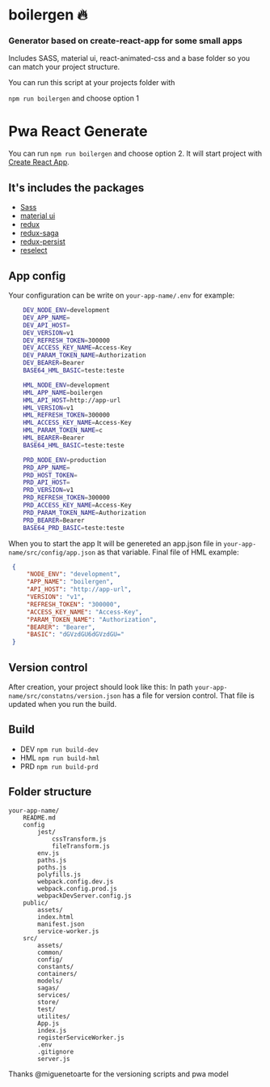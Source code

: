 # boilergen :fire:

### Generator based on create-react-app for some small apps

Includes SASS, material ui, react-animated-css and a base folder so you can match your project structure.

You can run this script at your projects folder with 

`npm run boilergen` and choose option 1

# Pwa React Generate

You can run `npm run boilergen` and choose option 2. It will start project with [Create React App](https://github.com/facebookincubator/create-react-app). 

## It's includes the packages

 - [Sass](https://sass-lang.com/)
 - [material ui](https://v1-3-0.material-ui.com/) 
 - [redux](https://redux.js.org/)
 - [redux-saga](https://redux-saga.js.org/)
 - [redux-persist](https://github.com/rt2zz/redux-persist)
 - [reselect](https://github.com/reduxjs/reselect)

## App config

Your configuration can be write on `your-app-name/.env` for example:

```sh
    DEV_NODE_ENV=development
    DEV_APP_NAME=
    DEV_API_HOST=
    DEV_VERSION=v1
    DEV_REFRESH_TOKEN=300000
    DEV_ACCESS_KEY_NAME=Access-Key
    DEV_PARAM_TOKEN_NAME=Authorization
    DEV_BEARER=Bearer
    BASE64_HML_BASIC=teste:teste

    HML_NODE_ENV=development
    HML_APP_NAME=boilergen
    HML_API_HOST=http://app-url
    HML_VERSION=v1
    HML_REFRESH_TOKEN=300000
    HML_ACCESS_KEY_NAME=Access-Key
    HML_PARAM_TOKEN_NAME=c
    HML_BEARER=Bearer
    BASE64_HML_BASIC=teste:teste

    PRD_NODE_ENV=production
    PRD_APP_NAME=
    PRD_HOST_TOKEN=
    PRD_API_HOST=
    PRD_VERSION=v1
    PRD_REFRESH_TOKEN=300000
    PRD_ACCESS_KEY_NAME=Access-Key
    PRD_PARAM_TOKEN_NAME=Authorization
    PRD_BEARER=Bearer
    BASE64_PRD_BASIC=teste:teste
```
When you to start the app It will be genereted an app.json file in `your-app-name/src/config/app.json` as that variable. 
Final file of HML example:

```json
 {
     "NODE_ENV": "development",
     "APP_NAME": "boilergen",
     "API_HOST": "http://app-url",
     "VERSION": "v1",
     "REFRESH_TOKEN": "300000",
     "ACCESS_KEY_NAME": "Access-Key",
     "PARAM_TOKEN_NAME": "Authorization",
     "BEARER": "Bearer",
     "BASIC": "dGVzdGU6dGVzdGU="
 }
```


## Version control

After creation, your project should look like this:
In path `your-app-name/src/constatns/version.json` has a file for version control. That file is updated when you run the build.

## Build

- DEV `npm run build-dev`
- HML `npm run build-hml`
- PRD `npm run build-prd`

## Folder structure

```
your-app-name/
    README.md
    config
        jest/
            cssTransform.js
            fileTransform.js
        env.js
        paths.js
        poths.js
        polyfills.js
        webpack.config.dev.js
        webpack.config.prod.js
        webpackDevServer.config.js
    public/
        assets/
        index.html
        manifest.json
        service-worker.js
    src/
        assets/
        common/
        config/
        constants/
        containers/
        models/
        sagas/
        services/
        store/
        test/
        utilites/
        App.js
        index.js
        registerServiceWorker.js
        .env
        .gitignore
        server.js
```
Thanks @miguenetoarte for the versioning scripts and pwa model
